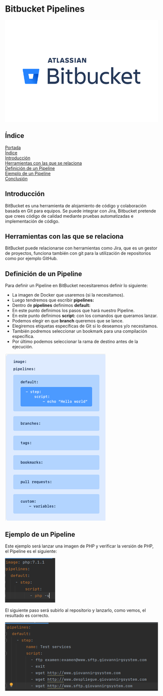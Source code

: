 # **Bitbucket Pipelines**<a name = "id1"></a>

![Logo BitBucket](img/bitbucket-pipelines/logo.png)

## **Índice**<a name = "id2"></a>
[Portada](#id1)<br>
[Índice](#id2)<br>
[Introducción](#id3)<br>
[Herramientas con las que se relaciona](#id4)<br>
[Definición de un Pipeline](#id5)<br>
[Ejemplo de un Pipeline](#id6)<br>
[Conclusión](#id7)<br>

## **Introducción**<a name="id3"></a>
BitBucket es una herramienta de alojamiento de código
y colaboración basada en Git para equipos. Se puede integrar
con Jira, Bitbucket pretende que crees código de calidad mediante
pruebas automatizadas e implementación de código.

## **Herramientas con las que se relaciona**<a name="id4"></a>
BitBucket puede relacionarse con herramientas como Jira, que es un
gestor de proyectos, funciona también con git para la utilización de
repositorios como por ejemplo GitHub.

## **Definición de un Pipeline**<a name="id5"></a>
Para definir un Pipeline en BitBucket necesitaremos definir lo siguiente:

- La imagen de Docker que usaremos (si la necesitamos).
- Luego tendremos que escribir **pipelines:**
- Dentro de **pipelines** definimos **default:**
- En este punto definimos los pasos que hará nuestro Pipeline.
- En este punto definimos **script:** con los comandos que queramos lanzar.
- Podemos elegir en que **branch** queremos que se lance.
- Elegiremos etiquetas específicas de Git si lo deseamos y/o necesitamos.
- También podremos seleccionar un bookmark para una compilación específica.
- Por último podemos seleccionar la rama de destino antes de la ejecución.

![Definir Pipeline](img/bitbucket-pipelines/6.png)

## **Ejemplo de un Pipeline**<a name="id6"></a>
Este ejemplo será lanzar una imagen de PHP y verificar la versión de PHP, el Pipeline
es el siguiente:

![Pipeline PHP](img/bitbucket-pipelines/7.png)

El siguiente paso será subirlo al repositorio y lanzarlo, como vemos, el resultado es correcto.

![Pipeline correcto](img/bitbucket-pipelines/5.png)